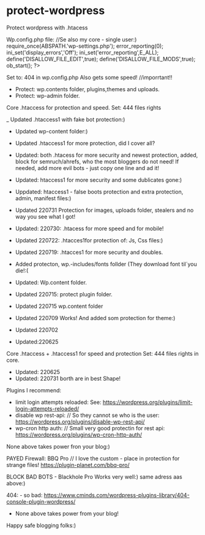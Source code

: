 # protect-wordpress
Protect wordpress with .htacess


Wp.config.php file:  //Se also my core - single user:)
require_once(ABSPATH.'wp-settings.php');
error_reporting(0);
ini_set('display_errors','Off');
ini_set('error_reporting',E_ALL);
define('DISALLOW_FILE_EDIT',true);
define('DISALLOW_FILE_MODS',true);
ob_start();
?>

Set to: 404 in wp.config.php Also gets some speed!  //imporrtant!!


* Protect: wp.contents folder, plugins,themes and uploads.
* Protect: wp-admin folder.

Core .htaccess for protection and speed.  Set: 444 files rights

_ Updated .htaccess1 with fake bot protection:)
- Updated wp-content folder:)
- Updated .htaccess1 for more protection, did I cover all? 
- Updated: both .htacess for more security and newest protection, added, block for semruch/ahrefs, who the most bloggers do not need!
If needed, add more evil bots - just copy one line and ad it!

- Updated: htaccess1 for more security and some dublicates gone:) 
- Uppdated: htaccess1 - false boots protection and extra protection, admin, manifest files:)
- Updated 220731 Protection for images, uploads folder, stealers and no way you see what I got!
- Updated: 220730: .htacess for more speed and for mobile!
- Updated 220722: .htacces1for protection of: Js, Css files:)
- Updated 220719: .htacces1 for more security and doubles.
- Added protecton, wp.-includes/fonts follder (They download font til´you die!:(
- Updated: Wp.content folder. 
- Updated 220715: protect plugin folder.
- Updated 220715 wp.content folder
- Updated 220709  Works! And added som protection for theme:)
- Updated 220702 
- Updated:220625


Core  .htaccess + .htaccess1 for speed and protection  Set: 444 files rights
in core. 
- Updated: 220625
- Updated: 220731  borth are in best Shape!


Plugins I recommend:
* limit login attempts reloaded:   See: https://wordpress.org/plugins/limit-login-attempts-reloaded/
* disable wp rest-api:  // So they cannot se who is the user: https://wordpress.org/plugins/disable-wp-rest-api/
* wp-cron http auth: // Small very good protectin for  rest api:   https://wordpress.org/plugins/wp-cron-http-auth/

None above takes power fron your blog:)

PAYED Firewall: 
BBQ Pro   // I love the custom - place in protection for strange files!   https://plugin-planet.com/bbq-pro/

BLOCK BAD BOTS  - Blackhole Pro   Works very well:) same adress aas above:)

404: - so bad: https://www.cminds.com/wordpress-plugins-library/404-console-plugin-wordpress/

* None above takes power from your blog!

Happy safe blogging folks:)

